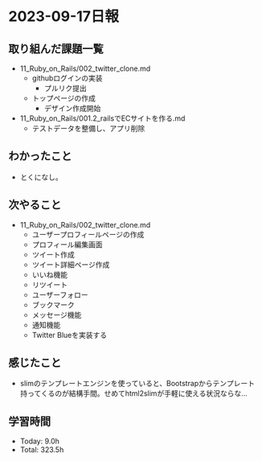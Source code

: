 # 2023-09-17日報

## 取り組んだ課題一覧
* 11_Ruby_on_Rails/002_twitter_clone.md
  * githubログインの実装
    * プルリク提出
  * トップページの作成
    * デザイン作成開始
* 11_Ruby_on_Rails/001.2_railsでECサイトを作る.md
  * テストデータを整備し、アプリ削除

## わかったこと
* とくになし。

## 次やること
* 11_Ruby_on_Rails/002_twitter_clone.md
  * ユーザープロフィールページの作成
  * プロフィール編集画面
  * ツイート作成
  * ツイート詳細ページ作成
  * いいね機能
  * リツイート
  * ユーザーフォロー
  * ブックマーク
  * メッセージ機能
  * 通知機能
  * Twitter Blueを実装する

## 感じたこと
* slimのテンプレートエンジンを使っていると、Bootstrapからテンプレート持ってくるのが結構手間。せめてhtml2slimが手軽に使える状況ならな…

## 学習時間
* Today: 9.0h
* Total: 323.5h